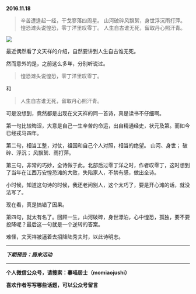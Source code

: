 **2016.11.18**

>辛苦遭逢起一经，干戈寥落四周星。
>山河破碎风飘絮，身世浮沉雨打萍。
>惶恐滩头说惶恐，零丁洋里叹零丁。
>人生自古谁无死，留取丹心照汗青。

![](http://imglf2.nosdn.127.net/img/TVcyTVNjbUFNT1N2RHlFUmJUanVWaVJtOVZRcWIvN2xWbnAzeDkrU3cxOD0.jpg)

最近偶然看了文天祥的介绍，自然要讲到人生自古谁无死。

然而意外的是，之前这么多年，分别听说过。
>惶恐滩头说惶恐，零丁洋里叹零丁。

和
>人生自古谁无死，留取丹心照汗青。

可是没想到，竟然都是出现在文天祥的同一首诗，真是读书不仔细啊。

第一句比较晦涩，大意是自己一生辛苦的命运，出自精通经史，状元及第。而如今已经戎马四年。

第二句，相当工整，对仗，祖国和自己个人对照，相当的绝望。
山河、身世；
破碎、浮沉；
风飘絮、雨打萍。

第三句，非常的巧妙，全诗做于此。北部后过零丁洋之时，作者叹零丁，这时想到了当年在江西万安惶恐滩的大败，失陷家人，不禁有感，做出全诗。

小时候，知道这句诗的时候，我还老问别人，这个太巧了，要是开心滩的话，就没法写了。

现在看，真是搞错了因果。

第四句，就太有名了。回顾一生，山河破碎，身世漂泊，心中惶恐，孤独，要不要投降呢？最后这一句就是一个逆转的答案。

难怪，文天祥被逼着去招降陆秀夫时，以此诗明志。



***

***下期预告：周末活动***

***

**个人微信公众号，请搜索：摹喵居士（momiaojushi）**

**喜欢作者写写哪些话题，可以公众号留言**